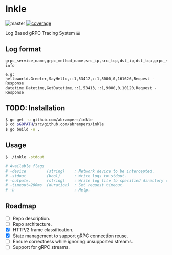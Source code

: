 # Inkle

![master](https://github.com/abrampers/inkle/workflows/master/badge.svg?event=push)
[![coverage](https://codecov.io/gh/abrampers/inkle/branch/master/graph/badge.svg)](https://codecov.io/gh/abrampers/inkle)

Log Based gRPC Tracing System 𝌘

## Log format
```
grpc_service_name,grpc_method_name,src_ip,src_tcp,dst_ip,dst_tcp,grpc_status_code,duration, info

e.g:
helloworld.Greeter,SayHello,::1,53412,::1,8000,0,161626,Request - Response
datetime.Datetime,GetDatetime,::1,53413,::1,9000,0,10120,Request - Response
```

## TODO: Installation

```sh
$ go get -u github.com/abrampers/inkle
$ cd $GOPATH/src/github.com/abrampers/inkle
$ go build -o .
```

## Usage
```sh
$ ./inkle -stdout

# Available flags
# -device         (string)    : Network device to be intercepted.
# -stdout         (bool)      : Write logs to stdout.
# -output=.       (string)    : Write log file to specified directory (ignored if -stdout is set).
# -timeout=200ms  (duration)  : Set request timeout.
# -h                          : Help.
```

## Roadmap
- [ ] Repo description.
- [ ] Repo architecture.
- [x] HTTP/2 frame classification.
- [x] State management to support gRPC connection reuse.
- [ ] Ensure correctness while ignoring unsupported streams.
- [ ] Support for gRPC streams.
